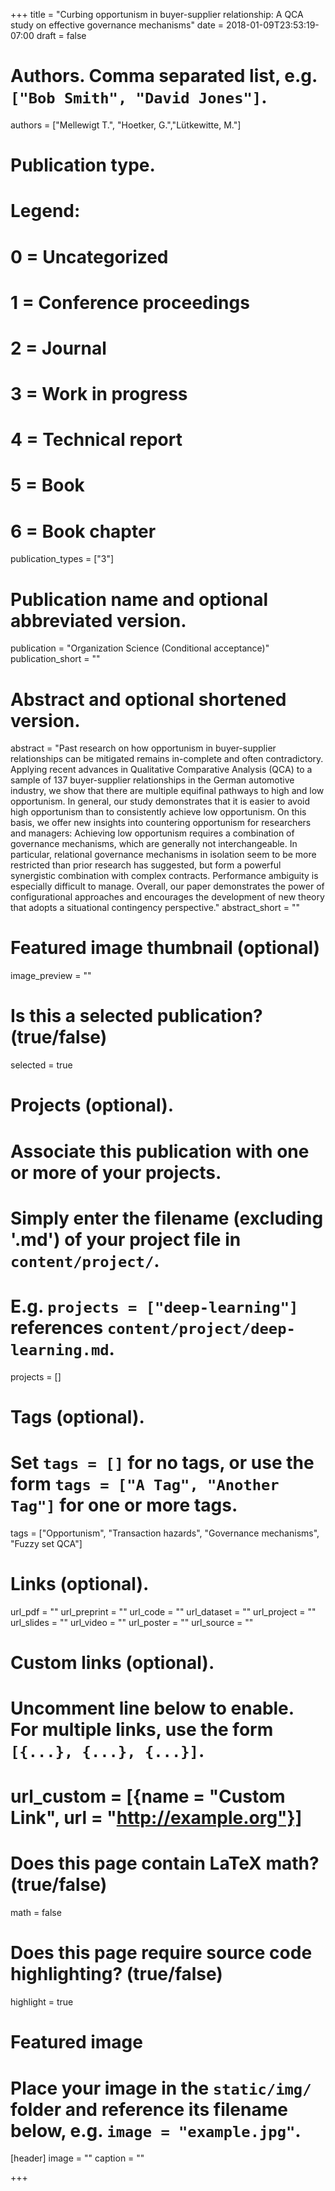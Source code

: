 +++
title = "Curbing opportunism in buyer-supplier relationship: A QCA study on effective governance mechanisms"
date = 2018-01-09T23:53:19-07:00
draft = false

# Authors. Comma separated list, e.g. `["Bob Smith", "David Jones"]`.
authors = ["Mellewigt T.", "Hoetker, G.","Lütkewitte, M."]

# Publication type.
# Legend:
# 0 = Uncategorized
# 1 = Conference proceedings
# 2 = Journal
# 3 = Work in progress
# 4 = Technical report
# 5 = Book
# 6 = Book chapter
publication_types = ["3"]

# Publication name and optional abbreviated version.
publication = "Organization Science (Conditional acceptance)"
publication_short = ""

# Abstract and optional shortened version.
abstract = "Past research on how opportunism in buyer-supplier relationships can be mitigated remains in-complete and often contradictory. Applying recent advances in Qualitative Comparative Analysis (QCA) to a sample of 137 buyer-supplier relationships in the German automotive industry, we show that there are multiple equifinal pathways to high and low opportunism. In general, our study demonstrates that it is easier to avoid high opportunism than to consistently achieve low opportunism. On this basis, we offer new insights into countering opportunism for researchers and managers: Achieving low opportunism requires a combination of governance mechanisms, which are generally not interchangeable. In particular, relational governance mechanisms in isolation seem to be more restricted than prior research has suggested, but form a powerful synergistic combination with complex contracts. Performance ambiguity is especially difficult to manage. Overall, our paper demonstrates the power of configurational approaches and encourages the development of new theory that adopts a situational contingency perspective."
abstract_short = ""

# Featured image thumbnail (optional)
image_preview = ""

# Is this a selected publication? (true/false)
selected = true

# Projects (optional).
#   Associate this publication with one or more of your projects.
#   Simply enter the filename (excluding '.md') of your project file in `content/project/`.
#   E.g. `projects = ["deep-learning"]` references `content/project/deep-learning.md`.
projects = []

# Tags (optional).
#   Set `tags = []` for no tags, or use the form `tags = ["A Tag", "Another Tag"]` for one or more tags.
tags = ["Opportunism", "Transaction hazards", "Governance mechanisms", "Fuzzy set QCA"]

# Links (optional).
url_pdf = ""
url_preprint = ""
url_code = ""
url_dataset = ""
url_project = ""
url_slides = ""
url_video = ""
url_poster = ""
url_source = ""

# Custom links (optional).
#   Uncomment line below to enable. For multiple links, use the form `[{...}, {...}, {...}]`.
# url_custom = [{name = "Custom Link", url = "http://example.org"}]

# Does this page contain LaTeX math? (true/false)
math = false

# Does this page require source code highlighting? (true/false)
highlight = true

# Featured image
# Place your image in the `static/img/` folder and reference its filename below, e.g. `image = "example.jpg"`.
[header]
image = ""
caption = ""

+++
